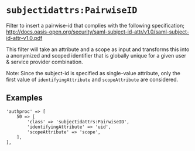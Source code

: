 `subjectidattrs:PairwiseID`
===================

Filter to insert a pairwise-id that complies with the following specification;
http://docs.oasis-open.org/security/saml-subject-id-attr/v1.0/saml-subject-id-attr-v1.0.pdf

This filter will take an attribute and a scope as input and transforms this into a anonymized and scoped
identifier that is globally unique for a given user & service provider combination.

Note:
Since the subject-id is specified as single-value attribute, only the first value of `identifyingAttribute`
 and `scopeAttribute` are considered.

Examples
--------

    'authproc' => [
        50 => [
            'class' => 'subjectidattrs:PairwiseID',
            'identifyingAttribute' => 'uid',
            'scopeAttribute' => 'scope',
        ],
    ],

